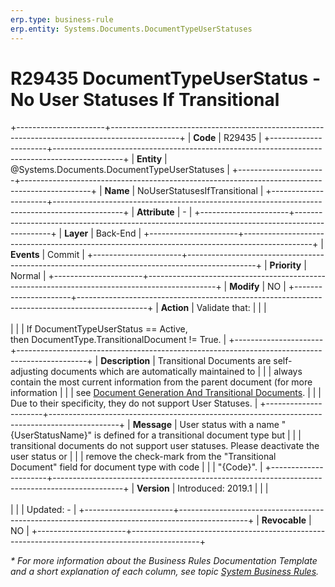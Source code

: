 ```yaml
---
erp.type: business-rule
erp.entity: Systems.Documents.DocumentTypeUserStatuses
---
```


# R29435 DocumentTypeUserStatus - No User Statuses If Transitional
+----------------------+-----------------------------------------------------------------------------------------------+
| **Code**             | R29435                                                                                        |
+----------------------+-----------------------------------------------------------------------------------------------+
| **Entity**           | @Systems.Documents.DocumentTypeUserStatuses                                                   |
+----------------------+-----------------------------------------------------------------------------------------------+
| **Name**             | NoUserStatusesIfTransitional                                                                  |
+----------------------+-----------------------------------------------------------------------------------------------+
| **Attribute**        | \-                                                                                            |
+----------------------+-----------------------------------------------------------------------------------------------+
| **Layer**            | Back-End                                                                                      |
+----------------------+-----------------------------------------------------------------------------------------------+
| **Events**           | Commit                                                                                        |
+----------------------+-----------------------------------------------------------------------------------------------+
| **Priority**         | Normal                                                                                        |
+----------------------+-----------------------------------------------------------------------------------------------+
| **Modify**           | NO                                                                                            |
+----------------------+-----------------------------------------------------------------------------------------------+
| **Action**           | Validate that:                                                                                |
|                      | <br/><br/>                                                                                    |
|                      | If DocumentTypeUserStatus == Active, then DocumentType.TransitionalDocument != True.          |
+----------------------+-----------------------------------------------------------------------------------------------+
| **Description**      | Transitional Documents are self-adjusting documents which are automatically maintained to     |
|                      | always contain the most current information from the parent document (for more information    |
|                      | see [Document Generation And Transitional Documents](xref:transitional-documents).            |
|                      | Due to their specificity, they do not support User Statuses.                                  |
+----------------------+-----------------------------------------------------------------------------------------------+
| **Message**          | User status with a name \"{UserStatusName}\" is defined for a transitional document type but  |
|                      | transitional documents do not support user statuses. Please deactivate the user status or     |
|                      | remove the check-mark from the \"Transitional Document\" field for document type with code    |
|                      | \"{Code}\".                                                                                   |
+----------------------+-----------------------------------------------------------------------------------------------+
| **Version**          | Introduced: 2019.1                                                                            |
|                      | <br/><br/>                                                                                    |
|                      | Updated: -                                                                                    |
+----------------------+-----------------------------------------------------------------------------------------------+
| **Revocable**        | NO                                                                                            |
+----------------------+-----------------------------------------------------------------------------------------------+

*\* For more information about the Business Rules Documentation Template and a short explanation of each column, see
topic [System Business Rules](../templates/template-description-system-business-rules.md).*
